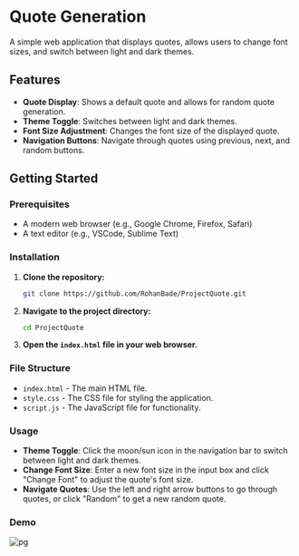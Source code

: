 # Quote Generation

A simple web application that displays quotes, allows users to change font sizes, and switch between light and dark themes.

## Features

- **Quote Display**: Shows a default quote and allows for random quote generation.
- **Theme Toggle**: Switches between light and dark themes.
- **Font Size Adjustment**: Changes the font size of the displayed quote.
- **Navigation Buttons**: Navigate through quotes using previous, next, and random buttons.

## Getting Started

### Prerequisites

- A modern web browser (e.g., Google Chrome, Firefox, Safari)
- A text editor (e.g., VSCode, Sublime Text)

### Installation

1. **Clone the repository:**

    ```bash
    git clone https://github.com/RohanBade/ProjectQuote.git
    ```

2. **Navigate to the project directory:**

    ```bash
    cd ProjectQuote
    ```

3. **Open the `index.html` file in your web browser.**

### File Structure

- `index.html` - The main HTML file.
- `style.css` - The CSS file for styling the application.
- `script.js` - The JavaScript file for functionality.

### Usage

- **Theme Toggle**: Click the moon/sun icon in the navigation bar to switch between light and dark themes.
- **Change Font Size**: Enter a new font size in the input box and click "Change Font" to adjust the quote's font size.
- **Navigate Quotes**: Use the left and right arrow buttons to go through quotes, or click "Random" to get a new random quote.

### Demo

![pg](https://github.com/user-attachments/assets/4260cc98-c876-4f0e-8207-adfbb7535920)
